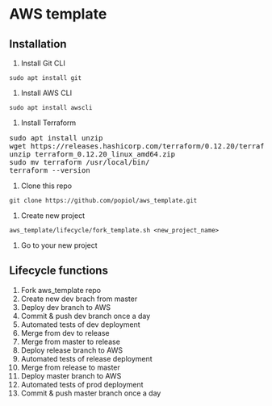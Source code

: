 # AWS template

## Installation

1. Install Git CLI

`sudo apt install git`

1. Install AWS CLI

`sudo apt install awscli`

1. Install Terraform

<pre>
sudo apt install unzip
wget https://releases.hashicorp.com/terraform/0.12.20/terraform_0.12.20_linux_amd64.zip
unzip terraform_0.12.20_linux_amd64.zip
sudo mv terraform /usr/local/bin/
terraform --version
</pre>

1. Clone this repo

`git clone https://github.com/popiol/aws_template.git`

1. Create new project

`aws_template/lifecycle/fork_template.sh <new_project_name>`

1. Go to your new project 

## Lifecycle functions

1. Fork aws_template repo
1. Create new dev brach from master
1. Deploy dev branch to AWS
1. Commit & push dev branch once a day
1. Automated tests of dev deployment
1. Merge from dev to release
1. Merge from master to release
1. Deploy release branch to AWS
1. Automated tests of release deployment
1. Merge from release to master
1. Deploy master branch to AWS
1. Automated tests of prod deployment
1. Commit & push master branch once a day
